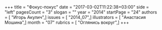 +++
title = "Фокус-покус"
date = "2017-03-02T11:22:38+03:00"
side = "left"
pagesCount = "3"
slogan = ""
year = "2014"
startPage = "24"
authors = [ "Игорь Акулич",]
issues = [ "2014_07",]
illustrators = [ "Анастасия Мошина",]
month = "07"
rubrics = [ "Оглянись вокруг",]
+++
